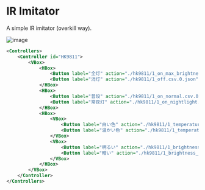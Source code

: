 # IR Imitator
A simple IR imitator (overkill way).

![image](https://github.com/user-attachments/assets/e6441ff6-ce10-4197-ac49-8e65ca5d674f)

```xml
<Controllers>
	<Controller id="HK9811">
		<VBox>
			<HBox>
				<Button label="全灯" action="./hk9811/1_on_max_brightness.csv.0.json" />
				<Button label="消灯" action="./hk9811/1_off.csv.0.json" />
			</HBox>
			<HBox>
				<Button label="普段" action="./hk9811/1_on_normal.csv.0.json" />
				<Button label="常夜灯" action="./hk9811/1_on_nightlight.csv.0.json" />
			</HBox>
			<HBox>
				<VBox>
					<Button label="白い色" action="./hk9811/1_temperature_cold.csv.0.json" />
					<Button label="温かい色" action="./hk9811/1_temperature_warm.csv.0.json" />
				</VBox>
				<VBox>
					<Button label="明るい" action="./hk9811/1_brightness_light.csv.0.json" />
					<Button label="暗い" action="./hk9811/1_brightness_dark.csv.0.json" />
				</VBox>
			</HBox>
		</VBox>
	</Controller>
</Controllers>
```
